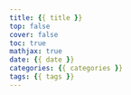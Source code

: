 ```yaml
---
title: {{ title }}
top: false
cover: false
toc: true
mathjax: true
date: {{ date }}
categories: {{ categories }}
tags: {{ tags }} 
---
```




<!--more-->
